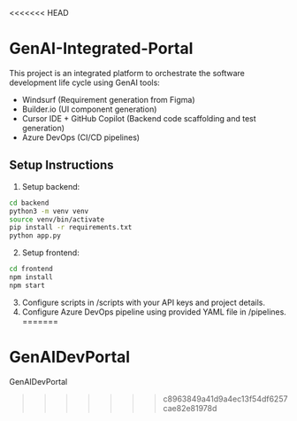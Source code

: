 <<<<<<< HEAD

# GenAI-Integrated-Portal

This project is an integrated platform to orchestrate the software development life cycle using GenAI tools:
- Windsurf (Requirement generation from Figma)
- Builder.io (UI component generation)
- Cursor IDE + GitHub Copilot (Backend code scaffolding and test generation)
- Azure DevOps (CI/CD pipelines)

## Setup Instructions

1. Setup backend:
```bash
cd backend
python3 -m venv venv
source venv/bin/activate
pip install -r requirements.txt
python app.py
```

2. Setup frontend:
```bash
cd frontend
npm install
npm start
```

3. Configure scripts in /scripts with your API keys and project details.
4. Configure Azure DevOps pipeline using provided YAML file in /pipelines.
=======
# GenAIDevPortal
GenAIDevPortal
>>>>>>> c8963849a41d9a4ec13f54df6257cae82e81978d
